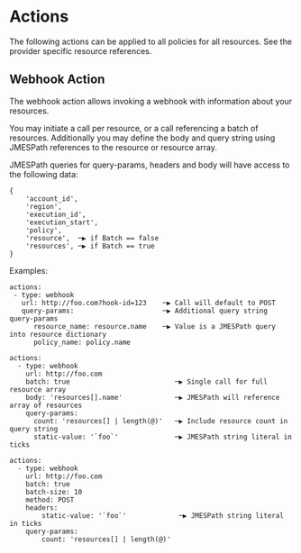 # Actions

The following actions can be applied to all policies for all resources.
See the provider specific resource references.

## Webhook Action

The webhook action allows invoking a webhook with information about your
resources.

You may initiate a call per resource, or a call referencing a batch of
resources. Additionally you may define the body and query string using
JMESPath references to the resource or resource array.

JMESPath queries for query-params, headers and body will have access to
the following data:

``` {.}
{
    'account_id',
    'region',
    'execution_id',
    'execution_start',
    'policy',
    'resource',  ─▶ if Batch == false
    'resources', ─▶ if Batch == true
}
```

Examples:

``` {.yaml}
actions:
 - type: webhook
   url: http://foo.com?hook-id=123    ─▶ Call will default to POST
   query-params:                      ─▶ Additional query string query-params
      resource_name: resource.name    ─▶ Value is a JMESPath query into resource dictionary
      policy_name: policy.name

actions:
  - type: webhook
    url: http://foo.com
    batch: true                          ─▶ Single call for full resource array
    body: 'resources[].name'             ─▶ JMESPath will reference array of resources
    query-params:
      count: 'resources[] | length(@)'   ─▶ Include resource count in query string
      static-value: '`foo`'              ─▶ JMESPath string literal in ticks

actions:
  - type: webhook
    url: http://foo.com
    batch: true
    batch-size: 10
    method: POST
    headers:
        static-value: '`foo`'             ─▶ JMESPath string literal in ticks
    query-params:
        count: 'resources[] | length(@)'
```